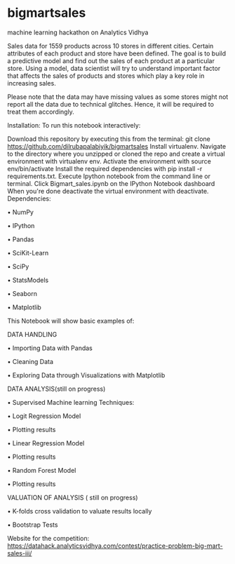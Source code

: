 # bigmartsales
machine learning hackathon on Analytics Vidhya

 Sales data for 1559 products across 10 stores in different cities. Certain attributes of each product and store have been defined. The goal is to build a predictive model and find out the sales of each product at a particular store. Using a model, data scientist will try to understand important factor that affects the sales of products and stores which play a key role in increasing sales.

Please note that the data may have missing values as some stores might not report all the data due to technical glitches. Hence, it will be required to treat them accordingly.

Installation: To run this notebook interactively:

Download this repository by executing this from the terminal: git clone https://github.com/dilrubapalabiyik/bigmartsales
Install virtualenv.
Navigate to the directory where you unzipped or cloned the repo and create a virtual environment with virtualenv env.
Activate the environment with source env/bin/activate
Install the required dependencies with pip install -r requirements.txt.
Execute Ipython notebook from the command line or terminal.
Click Bigmart_sales.ipynb on the IPython Notebook dashboard
When you're done deactivate the virtual environment with deactivate.
Dependencies:

•	NumPy

•	IPython

•	Pandas

•	SciKit-Learn

•	SciPy

•	StatsModels

•	Seaborn

•	Matplotlib

This Notebook will show basic examples of:

DATA HANDLING

•	Importing Data with Pandas

•	Cleaning Data

•	Exploring Data through Visualizations with Matplotlib

DATA ANALYSIS(still on progress)

•	Supervised Machine learning Techniques:

•	Logit Regression Model

•	Plotting results

•	Linear Regression Model

•	Plotting results

•	Random Forest Model

•	Plotting results

VALUATION OF ANALYSIS ( still on progress)

•	K-folds cross validation to valuate results locally

•	Bootstrap Tests 

Website for the competition:  https://datahack.analyticsvidhya.com/contest/practice-problem-big-mart-sales-iii/

